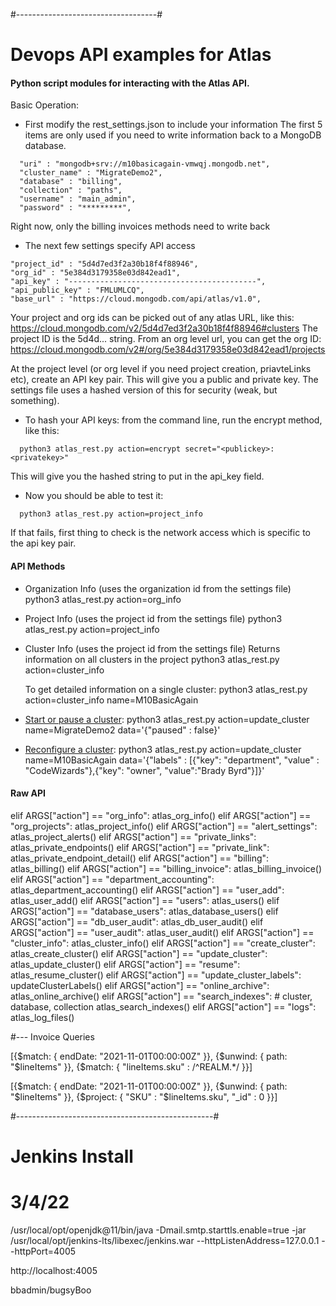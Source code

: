 #-----------------------------------#
#  Devops API examples for Atlas    #

#### Python script modules for interacting with the Atlas API. ####

Basic Operation:

- First modify the rest_settings.json to include your information
The first 5 items are only used if you need to write information back to a MongoDB database.
```
  "uri" : "mongodb+srv://m10basicagain-vmwqj.mongodb.net",
  "cluster_name" : "MigrateDemo2",
  "database" : "billing",
  "collection" : "paths",
  "username" : "main_admin",
  "password" : "*********",  
```
Right now, only the billing invoices methods need to write back

- The next few settings specify API access
```
"project_id" : "5d4d7ed3f2a30b18f4f88946",
"org_id" : "5e384d3179358e03d842ead1",
"api_key" : "------------------------------------------",
"api_public_key" : "FMLUMLCQ",
"base_url" : "https://cloud.mongodb.com/api/atlas/v1.0",
```
Your project and org ids can be picked out of any atlas URL, like this:
https://cloud.mongodb.com/v2/5d4d7ed3f2a30b18f4f88946#clusters
The project ID is the 5d4d... string.  From an org level url, you can get the org ID:
https://cloud.mongodb.com/v2#/org/5e384d3179358e03d842ead1/projects

At the project level (or org level if you need project creation, priavteLinks etc), create an API key pair.  This will give you a public and private key.  The settings file uses a hashed version of this for security (weak, but something).  
- To hash your API keys:
  from the command line, run the encrypt method, like this:
```
  python3 atlas_rest.py action=encrypt secret="<publickey>:<privatekey>"
```
This will give you the hashed string to put in the api_key field.

- Now you should be able to test it:
```
  python3 atlas_rest.py action=project_info
```
If that fails, first thing to check is the network access which is specific to the api key pair.

#### API Methods ####

- Organization Info (uses the organization id from the settings file)
  python3 atlas_rest.py action=org_info

- Project Info (uses the project id from the settings file)
  python3 atlas_rest.py action=project_info

- Cluster Info (uses the project id from the settings file)
  Returns information on all clusters in the project
  python3 atlas_rest.py action=cluster_info

  To get detailed information on a single cluster:
  python3 atlas_rest.py action=cluster_info name=M10BasicAgain

- [Start or pause a cluster](https://docs.atlas.mongodb.com/pause-terminate-cluster/):
  python3 atlas_rest.py action=update_cluster name=MigrateDemo2 data='{"paused" : false}'

- [Reconfigure a cluster](https://docs.atlas.mongodb.com/scale-cluster/):
  python3 atlas_rest.py action=update_cluster name=M10BasicAgain data='{"labels" : [{"key": "department", "value" : "CodeWizards"},{"key": "owner", "value":"Brady Byrd"}]}'

#### Raw API ####
elif ARGS["action"] == "org_info":
    atlas_org_info()
elif ARGS["action"] == "org_projects":
    atlas_project_info()
elif ARGS["action"] == "alert_settings":
    atlas_project_alerts()
elif ARGS["action"] == "private_links":
    atlas_private_endpoints()
elif ARGS["action"] == "private_link":
    atlas_private_endpoint_detail()
elif ARGS["action"] == "billing":
    atlas_billing()
elif ARGS["action"] == "billing_invoice":
    atlas_billing_invoice()
elif ARGS["action"] == "department_accounting":
    atlas_department_accounting()
elif ARGS["action"] == "user_add":
    atlas_user_add()
elif ARGS["action"] == "users":
    atlas_users()
elif ARGS["action"] == "database_users":
    atlas_database_users()
elif ARGS["action"] == "db_user_audit":
    atlas_db_user_audit()
elif ARGS["action"] == "user_audit":
    atlas_user_audit()
elif ARGS["action"] == "cluster_info":
    atlas_cluster_info()
elif ARGS["action"] == "create_cluster":
    atlas_create_cluster()
elif ARGS["action"] == "update_cluster":
    atlas_update_cluster()
elif ARGS["action"] == "resume":
    atlas_resume_cluster()
elif ARGS["action"] == "update_cluster_labels":
    updateClusterLabels()
elif ARGS["action"] == "online_archive":
    atlas_online_archive()
elif ARGS["action"] == "search_indexes":
    # cluster, database, collection
    atlas_search_indexes()
elif ARGS["action"] == "logs":
    atlas_log_files()













#--- Invoice Queries

[{$match: {
  endDate: "2021-11-01T00:00:00Z"
}}, {$unwind: {
  path: "$lineItems"
}}, {$match: {
  "lineItems.sku" : /^REALM.*/
}}]

[{$match: {
  endDate: "2021-11-01T00:00:00Z"
}}, {$unwind: {
  path: "$lineItems"
}}, {$project: {
  "SKU" : "$lineItems.sku", "_id" : 0
}}]


#-------------------------------------------------#
#  Jenkins Install
#  3/4/22

/usr/local/opt/openjdk@11/bin/java -Dmail.smtp.starttls.enable=true -jar /usr/local/opt/jenkins-lts/libexec/jenkins.war --httpListenAddress=127.0.0.1 --httpPort=4005

http://localhost:4005

bbadmin/bugsyBoo

